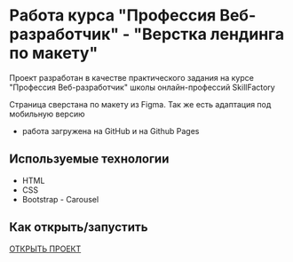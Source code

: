 # Pабота курса "Профессия Веб-разработчик"  - "Верстка лендинга по макету"


Проект разработан в качестве практического задания на курсе "Профессия Веб-разработчик"
школы онлайн-профессий SkillFactory

Страница сверстана по макету из Figma. Так же есть адаптация под мобильную версию


* работа загружена на GitHub и на Github Pages

## Используемые технологии

* HTML
* CSS
* Bootstrap - Carousel


## Как открыть/запустить

[ОТКРЫТЬ ПРОЕКТ](/index.html)